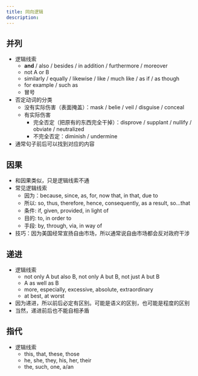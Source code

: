 ```yaml
---
title: 同向逻辑
description:
---
```


## 并列

- 逻辑线索
  - **and** / also / besides / in addition / furthermore / moreover
  - not A or B
  - similarly / equally / likewise / like / much like / as if / as though
  - for example / such as
  - 冒号
- 否定动词的分类
  - 没有实际伤害（表面掩盖）：mask / belie / veil / disguise / conceal
  - 有实际伤害
    - 完全否定（把原有的东西完全干掉）：disprove / supplant / nullify / obviate / neutralized
    - 不完全否定：diminish / undermine
- 通常句子前后可以找到对应的内容

## 因果

- 和因果类似，只是逻辑线索不通
- 常见逻辑线索
  - 因为：because, since, as, for, now that, in that, due to
  - 所以: so, thus, therefore, hence, consequently, as a result, so...that
  - 条件: if, given, provided, in light of
  - 目的: to, in order to
  - 手段: by, through, via, in way of
- 技巧：因为美国经常宣扬自由市场，所以通常说自由市场都会反对政府干涉

## 递进

- 逻辑线索
  - not only A but also B, not only A but B, not just A but B
  - A as well as B
  - more, especially, excessive, absolute, extraordinary
  - at best, at worst
- 因为递进，所以前后必定有区别。可能是语义的区别，也可能是程度的区别
- 当然，递进前后也不能自相矛盾

## 指代

- 逻辑线索
  - this, that, these, those
  - he, she, they, his, her, their
  - the, such, one, a/an
